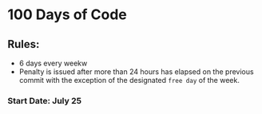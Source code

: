 # 100 Days of Code

## Rules:

- 6 days every weekw
- Penalty is issued after more than 24 hours has elapsed on the previous commit with the exception of the designated `free day` of the week.

### Start Date: July 25
